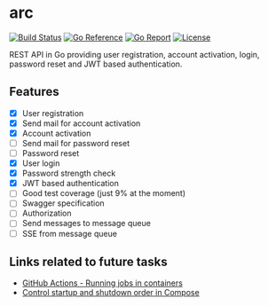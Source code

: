 # arc

[![Build Status](https://github.com/ectobit/arc/workflows/build/badge.svg)](https://github.com/ectobit/arc/actions)
[![Go Reference](https://pkg.go.dev/badge/github.com/ectobit/arc.svg)](https://pkg.go.dev/github.com/ectobit/arc)
[![Go Report](https://goreportcard.com/badge/github.com/ectobit/arc)](https://goreportcard.com/report/github.com/ectobit/arc)
[![License](https://img.shields.io/badge/license-BSD--2--Clause--Patent-orange.svg)](https://github.com/ectobit/arc/blob/main/LICENSE)

REST API in Go providing user registration, account activation, login, password reset and JWT based authentication.

## Features

- [x] User registration
- [x] Send mail for account activation
- [x] Account activation
- [ ] Send mail for password reset
- [ ] Password reset
- [x] User login
- [x] Password strength check
- [x] JWT based authentication
- [ ] Good test coverage (just 9% at the moment)
- [ ] Swagger specification
- [ ] Authorization
- [ ] Send messages to message queue
- [ ] SSE from message queue

## Links related to future tasks

- [GitHub Actions - Running jobs in containers](https://docs.github.com/en/actions/using-containerized-services/creating-postgresql-service-containers)
- [Control startup and shutdown order in Compose](https://docs.docker.com/compose/startup-order/)
